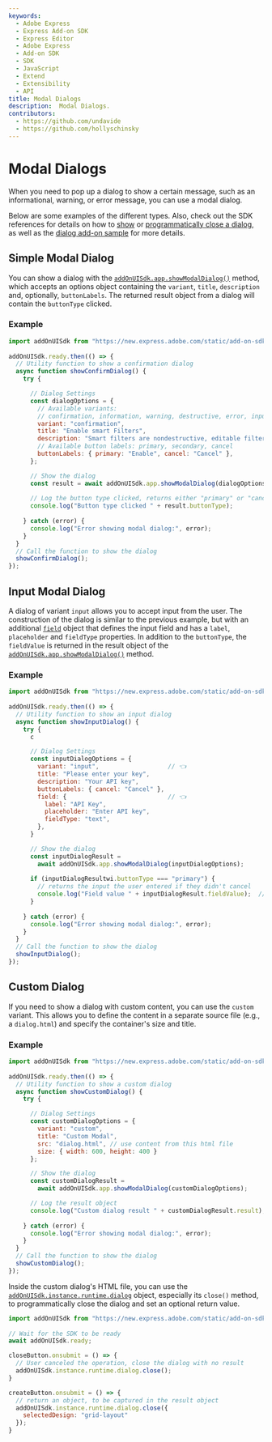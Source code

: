 ```yaml
---
keywords:
  - Adobe Express
  - Express Add-on SDK
  - Express Editor
  - Adobe Express
  - Add-on SDK
  - SDK
  - JavaScript
  - Extend
  - Extensibility
  - API
title: Modal Dialogs
description:  Modal Dialogs.
contributors:
  - https://github.com/undavide
  - https://github.com/hollyschinsky
---
```

# Modal Dialogs

When you need to pop up a dialog to show a certain message, such as an informational, warning, or error message, you can use a modal dialog. 

Below are some examples of the different types. Also, check out the SDK references for details on how to [show](/references/addonsdk/addonsdk-app.md#showmodaldialog) or [programmatically close a dialog](/references/addonsdk/runtime-dialog.md#close), as well as the [dialog add-on sample](/samples.md#dialog-add-on) for more details. 

## Simple Modal Dialog

You can show a dialog with the [`addOnUISdk.app.showModalDialog()`](../../../references/addonsdk/addonsdk-app.md#showmodaldialog) method, which accepts an options object containing the `variant`, `title`, `description` and, optionally, `buttonLabels`. The returned result object from a dialog will contain the `buttonType` clicked.

### Example

```js
import addOnUISdk from "https://new.express.adobe.com/static/add-on-sdk/sdk.js";
 
addOnUISdk.ready.then(() => {
  // Utility function to show a confirmation dialog
  async function showConfirmDialog() {
    try {

      // Dialog Settings
      const dialogOptions = {
        // Available variants:
        // confirmation, information, warning, destructive, error, input, custom
        variant: "confirmation",
        title: "Enable smart Filters",
        description: "Smart filters are nondestructive, editable filters.",
        // Available button labels: primary, secondary, cancel
        buttonLabels: { primary: "Enable", cancel: "Cancel" },
      };

      // Show the dialog
      const result = await addOnUISdk.app.showModalDialog(dialogOptions);
      
      // Log the button type clicked, returns either "primary" or "cancel"
      console.log("Button type clicked " + result.buttonType); 
    
    } catch (error) {
      console.log("Error showing modal dialog:", error);
    }
  }
  // Call the function to show the dialog
  showConfirmDialog();
});
```

## Input Modal Dialog 

A dialog of variant `input` allows you to accept input from the user. The construction of the dialog is similar to the previous example, but with an additional [`field`](../../../references/addonsdk/addonsdk-app.md#field) object that defines the input field and has a `label`, `placeholder` and `fieldType` properties. In addition to the `buttonType`, the `fieldValue` is returned in the result object of the [`addOnUISdk.app.showModalDialog()`](../../../references/addonsdk/addonsdk-app.md#showmodaldialog) method.

### Example

```js
import addOnUISdk from "https://new.express.adobe.com/static/add-on-sdk/sdk.js";
 
addOnUISdk.ready.then(() => {
  // Utility function to show an input dialog
  async function showInputDialog() {
    try {
      c

      // Dialog Settings
      const inputDialogOptions = {
        variant: "input",                   // 👈
        title: "Please enter your key",
        description: "Your API key",
        buttonLabels: { cancel: "Cancel" },           
        field: {                            // 👈
          label: "API Key",
          placeholder: "Enter API key", 
          fieldType: "text",
        },
      }

      // Show the dialog
      const inputDialogResult = 
        await addOnUISdk.app.showModalDialog(inputDialogOptions);
      
      if (inputDialogResultwi.buttonType === "primary") {
        // returns the input the user entered if they didn't cancel
        console.log("Field value " + inputDialogResult.fieldValue);  // 👈
      }
    
    } catch (error) {
      console.log("Error showing modal dialog:", error);
    }
  }
  // Call the function to show the dialog
  showInputDialog();
});
```

## Custom Dialog

If you need to show a dialog with custom content, you can use the `custom` variant. This allows you to define the content in a separate source file (e.g., a `dialog.html`) and specify the container's size and title.

### Example

```js
import addOnUISdk from "https://new.express.adobe.com/static/add-on-sdk/sdk.js";
 
addOnUISdk.ready.then(() => {
  // Utility function to show a custom dialog
  async function showCustomDialog() {
    try {

      // Dialog Settings
      const customDialogOptions = {
        variant: "custom",
        title: "Custom Modal",
        src: "dialog.html", // use content from this html file
        size: { width: 600, height: 400 }
      };

      // Show the dialog
      const customDialogResult = 
        await addOnUISdk.app.showModalDialog(customDialogOptions);

      // Log the result object
      console.log("Custom dialog result " + customDialogResult.result);
    
    } catch (error) {
      console.log("Error showing modal dialog:", error);
    }
  }
  // Call the function to show the dialog
  showCustomDialog();
});
```

Inside the custom dialog's HTML file, you can use the [`addOnUISdk.instance.runtime.dialog`](../../../references/addonsdk/runtime-dialog.md) object, especially its `close()` method, to programmatically close the dialog and set an optional return value.

```js
import addOnUISdk from "https://new.express.adobe.com/static/add-on-sdk/sdk.js";
 
// Wait for the SDK to be ready
await addOnUISdk.ready;

closeButton.onsubmit = () => {
  // User canceled the operation, close the dialog with no result
  addOnUISdk.instance.runtime.dialog.close();
}

createButton.onsubmit = () => {
  // return an object, to be captured in the result object
  addOnUISdk.instance.runtime.dialog.close({
    selectedDesign: "grid-layout"
  });
}
```

